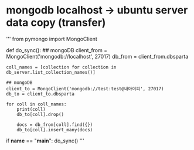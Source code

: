 # mongodb localhost -> ubuntu server data copy (transfer)

'''
from pymongo import MongoClient

def do_sync():
    ## mongoDB
    client_from = MongoClient('mongodb://localhost', 27017)
    db_from = client_from.dbsparta

    coll_names = [collection for collection in db_server.list_collection_names()]

    ## mongoDB
    client_to = MongoClient('mongodb://test:test@내아이피', 27017)
    db_to = client_to.dbsparta

    for coll in coll_names:
        print(coll)
        db_to[coll].drop()

        docs = db_from[coll].find({})
        db_to[coll].insert_many(docs)

if __name__ == "__main__":
    do_sync()
    '''
